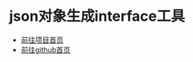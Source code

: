 # json对象生成interface工具

- [前往项目首页](http://json.lynn.cool/)
- [前往github首页](https://xanggang.github.io/json2interface/)
